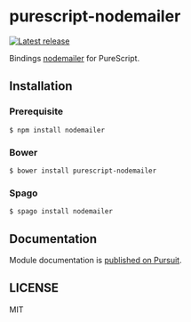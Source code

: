 # purescript-nodemailer

[![Latest release](http://img.shields.io/github/release/oreshinya/purescript-nodemailer.svg)](https://github.com/oreshinya/purescript-nodemailer/releases)

Bindings [nodemailer](https://github.com/nodemailer/nodemailer) for PureScript.

## Installation

### Prerequisite

```
$ npm install nodemailer
```

### Bower

```
$ bower install purescript-nodemailer
```

### Spago

```
$ spago install nodemailer
```

## Documentation

Module documentation is [published on Pursuit](http://pursuit.purescript.org/packages/purescript-nodemailer).

## LICENSE

MIT
